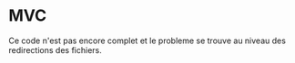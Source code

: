 # MVC
Ce code n'est pas encore complet et le probleme se trouve au niveau des redirections des fichiers.
